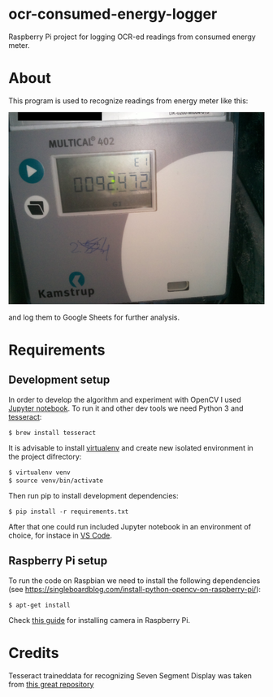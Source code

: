 # ocr-consumed-energy-logger
Raspberry Pi project for logging OCR-ed readings from consumed energy meter.

# About
This program is used to recognize readings from energy meter like this:

![readings](./samples/readings-1.jpg)

and log them to Google Sheets for further analysis.

# Requirements

## Development setup

In order to develop the algorithm and experiment with OpenCV I used [Jupyter notebook](./ocr-notebook.ipynb).
To run it and other dev tools we need Python 3 and [tesseract](https://tesseract-ocr.github.io):

```shell
$ brew install tesseract
```

It is advisable to install [virtualenv](https://virtualenv.pypa.io) and create new isolated environment in the project difrectory:

```shell
$ virtualenv venv
$ source venv/bin/activate
```

Then run pip to install development dependencies:

```shell
$ pip install -r requirements.txt
```

After that one could run included Jupyter notebook in an environment of choice, for instace in [VS Code](https://code.visualstudio.com/docs/datascience/jupyter-notebooks).

## Raspberry Pi setup

To run the code on Raspbian we need to install the following dependencies (see https://singleboardblog.com/install-python-opencv-on-raspberry-pi/):

```shell
$ apt-get install
```

Check [this guide](https://projects.raspberrypi.org/en/projects/getting-started-with-picamera) for installing camera in Raspberry Pi.

# Credits
Tesseract traineddata for recognizing Seven Segment Display was taken from [this great repository](https://github.com/Shreeshrii/tessdata_ssd)
